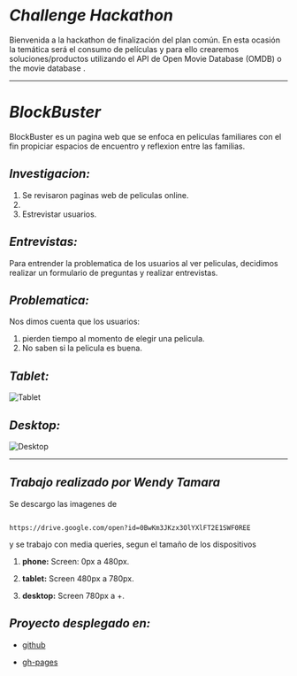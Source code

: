 # ***Challenge Hackathon***
Bienvenida a la hackathon de finalización del plan común. En esta ocasión la temática será el consumo de películas y para ello crearemos soluciones/productos utilizando el API de Open Movie Database (OMDB) o the movie database .

_________________________________________________________________
# ***BlockBuster***

BlockBuster es un pagina web que se enfoca en peliculas familiares con el fin propiciar espacios de encuentro y reflexion entre las familias.

## *Investigacion:*

 1. Se revisaron paginas web de peliculas online.
 2.
 3. Estrevistar usuarios.




## *Entrevistas:*
Para entrender la problematica de los usuarios al ver peliculas, decidimos realizar un formulario de preguntas y realizar entrevistas.

## *Problematica:*
Nos dimos cuenta que los usuarios:

 1. pierden tiempo al momento de elegir una pelicula.
 2. No saben si la pelicula es buena.




## *Tablet:*

  ![Tablet](assets/images/ipad.png)

## *Desktop:*

![Desktop](assets/images/desktop.png)


_________________________________________
## ***Trabajo realizado por Wendy Tamara***

Se descargo las imagenes de

```[javascript]

https://drive.google.com/open?id=0BwKm3JKzx3OlYXlFT2E1SWF0REE

```
y  se trabajo con media queries, segun el tamaño de los dispositivos

1. **phone:**  Screen: 0px a 480px.

2. **tablet:** Screen 480px a 780px.

3. **desktop:** Screen 780px a +.

## *Proyecto desplegado en:*

* [github](https://github.com/wendytamara/kitten "Título del enlace")

* [gh-pages](https://wendytamara.github.io/kitten/ "Título del enlace")
